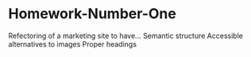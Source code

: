 # Homework-Number-One

Refectoring of a marketing site to have...
Semantic structure
Accessible alternatives to images
Proper headings